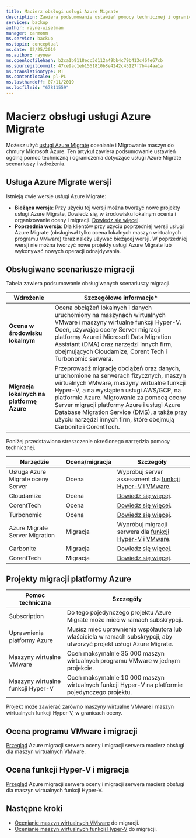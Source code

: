 ```yaml
---
title: Macierz obsługi usługi Azure Migrate
description: Zawiera podsumowanie ustawień pomocy technicznej i ograniczenia dotyczące usługi Azure Migrate.
services: backup
author: rayne-wiselman
manager: carmonm
ms.service: backup
ms.topic: conceptual
ms.date: 02/25/2019
ms.author: raynew
ms.openlocfilehash: b2ca1b9118ecc3d112a49bb4c79b413c46fe67cb
ms.sourcegitcommit: 47ce9ac1eb1561810b8e4242c45127f7b4a4aa1a
ms.translationtype: MT
ms.contentlocale: pl-PL
ms.lasthandoff: 07/11/2019
ms.locfileid: "67811559"
---
```

# <a name="azure-migrate-support-matrix"></a>Macierz obsługi usługi Azure Migrate

Możesz użyć [usługi Azure Migrate](migrate-overview.md) ocenianie i Migrowanie maszyn do chmury Microsoft Azure. Ten artykuł zawiera podsumowanie ustawień ogólną pomoc techniczną i ograniczenia dotyczące usługi Azure Migrate scenariuszy i wdrożenia.


## <a name="azure-migrate-versions"></a>Usługa Azure Migrate wersji

Istnieją dwie wersje usługi Azure Migrate:

- **Bieżąca wersja**: Przy użyciu tej wersji można tworzyć nowe projekty usługi Azure Migrate, Dowiedz się, w środowisku lokalnym ocenia i organizowanie oceny i migracji. [Dowiedz się więcej](whats-new.md#azure-migrate-new-version).
- **Poprzednia wersja**: Dla klientów przy użyciu poprzedniej wersji usługi Azure Migrate (obsługiwał tylko ocena lokalnych maszyn wirtualnych programu VMware) teraz należy używać bieżącej wersji. W poprzedniej wersji nie można tworzyć nowe projekty usługi Azure Migrate lub wykonywać nowych operacji odnajdywania.

## <a name="supported-migration-scenarios"></a>Obsługiwane scenariusze migracji

Tabela zawiera podsumowanie obsługiwanych scenariuszy migracji.

**Wdrożenie** | **Szczegółowe informacje*** 
--- | --- 
**Ocena w środowisku lokalnym** | Ocena obciążeń lokalnych i danych uruchomiony na maszynach wirtualnych VMware i maszyny wirtualne funkcji Hyper-V. Oceń, używając oceny Server migracji platformy Azure i Microsoft Data Migration Assistant (DMA) oraz narzędzi innych firm, obejmujących Cloudamize, Corent Tech i Turbonomic serwera.
**Migracja lokalnych na platformę Azure** | Przeprowadź migrację obciążeń oraz danych, uruchomione na serwerach fizycznych, maszyn wirtualnych VMware, maszyny wirtualne funkcji Hyper-V, a na wystąpień usługi AWS/GCP, na platformie Azure. Migrowanie za pomocą oceny Server migracji platformy Azure i usługi Azure Database Migration Service (DMS), a także przy użyciu narzędzi innych firm, które obejmują Carbonite i CorentTech.

Poniżej przedstawiono streszczenie określonego narzędzia pomocy technicznej.

**Narzędzie** | **Ocena/migracja** | **Szczegóły**
--- | --- | ---
Usługa Azure Migrate oceny Server | Ocena | Wypróbuj server assessment dla [funkcji Hyper-V](tutorial-prepare-hyper-v.md) i [VMware](tutorial-prepare-vmware.md).
Cloudamize | Ocena | [Dowiedz się więcej](https://www.cloudamize.com/platform#tab-0).
CorentTech | Ocena | [Dowiedz się więcej](https://www.corenttech.com/).
Turbonomic | Ocena | [Dowiedz się więcej](https://turbonomic.com/solutions/technologies/azure-cloud/).
Azure Migrate Server Migration | Migracja | Wypróbuj migracji serwera dla [funkcji Hyper-V](tutorial-migrate-hyper-v.md) i [VMware](tutorial-migrate-vmware.md).
Carbonite | Migracja | [Dowiedz się więcej](https://www.carbonite.com/data-protection-resources/resource/Datasheet/carbonite-migrate-for-microsoft-azure).
CorentTech | Migracja | [Dowiedz się więcej](https://www.corenttech.com/).


## <a name="azure-migrate-projects"></a>Projekty migracji platformy Azure

**Pomoc techniczna** | **Szczegóły**
--- | ---
Subscription | Do tego pojedynczego projektu Azure Migrate może mieć w ramach subskrypcji.
Uprawnienia platformy Azure | Musisz mieć uprawnienia współautora lub właściciela w ramach subskrypcji, aby utworzyć projekt usługi Azure Migrate.
Maszyny wirtualne VMware  | Oceń maksymalnie 35 000 maszyn wirtualnych programu VMware w jednym projekcie.
Maszyny wirtualne funkcji Hyper-V | Oceń maksymalnie 10 000 maszyn wirtualnych funkcji Hyper-V na platformie pojedynczego projektu.

Projekt może zawierać zarówno maszyny wirtualne VMware i maszyn wirtualnych funkcji Hyper-V, w granicach oceny.


## <a name="vmware-assessment-and-migration"></a>Ocena programu VMware i migracji

[Przegląd](migrate-support-matrix-vmware.md) Azure migracji serwera oceny i migracji serwera macierz obsługi dla maszyn wirtualnych VMware.

## <a name="hyper-v-assessment-and-migration"></a>Ocena funkcji Hyper-V i migracja

[Przegląd](migrate-support-matrix-hyper-v.md) Azure migracji serwera oceny i migracji serwera macierz obsługi dla maszyn wirtualnych funkcji Hyper-V.


## <a name="next-steps"></a>Następne kroki

- [Ocenianie maszyn wirtualnych VMware](tutorial-assess-vmware.md) do migracji.
- [Ocenianie maszyn wirtualnych funkcji Hyper-V](tutorial-assess-hyper-v.md) do migracji.

